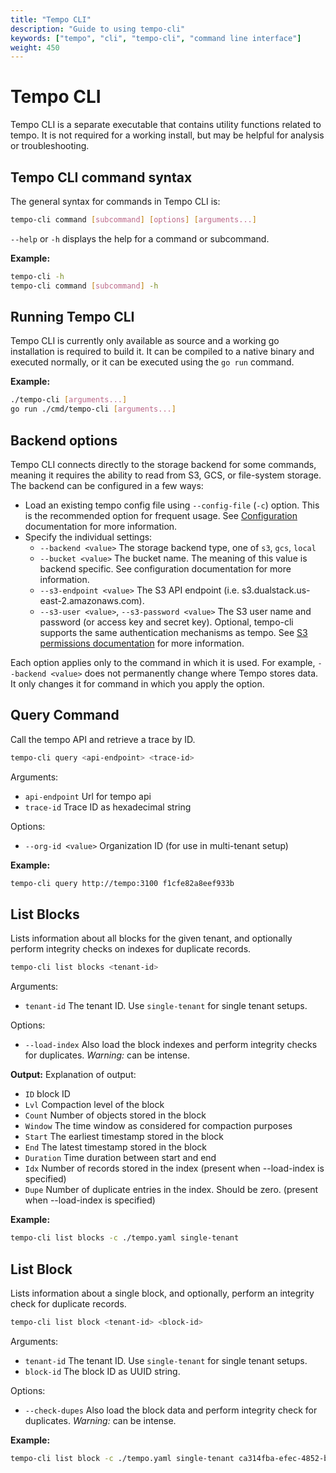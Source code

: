 ```yaml
---
title: "Tempo CLI"
description: "Guide to using tempo-cli"
keywords: ["tempo", "cli", "tempo-cli", "command line interface"]
weight: 450
---
```


# Tempo CLI

Tempo CLI is a separate executable that contains utility functions related to tempo.  It is not required for a working install, but may be helpful for analysis or troubleshooting.

## Tempo CLI command syntax

The general syntax for commands in Tempo CLI is:
```bash
tempo-cli command [subcommand] [options] [arguments...]
```

`--help` or `-h` displays the help for a command or subcommand.

**Example:**
```bash
tempo-cli -h
tempo-cli command [subcommand] -h
```

## Running Tempo CLI
Tempo CLI is currently only available as source and a working go installation is required to build it.  It can be compiled to a native binary and executed normally, or it can be executed using the `go run` command. 

**Example:**
```bash
./tempo-cli [arguments...]
go run ./cmd/tempo-cli [arguments...]
```

## Backend options

Tempo CLI connects directly to the storage backend for some commands, meaning it requires the ability to read from S3, GCS, or file-system storage.  The backend can be configured in a few ways:

* Load an existing tempo config file using `--config-file` (`-c`) option. This is the recommended option for frequent usage. See [Configuration](../configuration/) documentation for more information.
* Specify the individual settings:
    * `--backend <value>` The storage backend type, one of `s3`, `gcs`, `local`
    * `--bucket <value>` The bucket name.  The meaning of this value is backend specific. See configuration documentation for more information.
    * `--s3-endpoint <value>` The S3 API endpoint (i.e. s3.dualstack.us-east-2.amazonaws.com).
    * `--s3-user <value>`, `--s3-password <value>` The S3 user name and password (or access key and secret key). Optional, tempo-cli supports the same authentication mechanisms as tempo. See [S3 permissions documentation](../configuration/s3/#permissions) for more information.

Each option applies only to the command in which it is used. For example, `--backend <value>` does not permanently change where Tempo stores data. It only changes it for command in which you apply the option.

## Query Command
Call the tempo API and retrieve a trace by ID.
```bash
tempo-cli query <api-endpoint> <trace-id>
```

Arguments:
- `api-endpoint` Url for tempo api
- `trace-id` Trace ID as hexadecimal string

Options:
- `--org-id <value>` Organization ID (for use in multi-tenant setup)

**Example:**
```bash
tempo-cli query http://tempo:3100 f1cfe82a8eef933b
```

## List Blocks
Lists information about all blocks for the given tenant, and optionally perform integrity checks on indexes for duplicate records.

```bash
tempo-cli list blocks <tenant-id>
```

Arguments:
- `tenant-id` The tenant ID.  Use `single-tenant` for single tenant setups.

Options:
- `--load-index` Also load the block indexes and perform integrity checks for duplicates. _Warning:_ can be intense.

**Output:**
Explanation of output:
- `ID` block ID
- `Lvl` Compaction level of the block
- `Count` Number of objects stored in the block
- `Window` The time window as considered for compaction purposes
- `Start` The earliest timestamp stored in the block
- `End` The latest timestamp stored in the block
- `Duration` Time duration between start and end
- `Idx` Number of records stored in the index (present when --load-index is specified)
- `Dupe` Number of duplicate entries in the index. Should be zero.  (present when --load-index is specified)

**Example:**
```bash
tempo-cli list blocks -c ./tempo.yaml single-tenant
```

## List Block
Lists information about a single block, and optionally, perform an integrity check for duplicate records.

```bash
tempo-cli list block <tenant-id> <block-id>
```

Arguments:
- `tenant-id` The tenant ID.  Use `single-tenant` for single tenant setups.
- `block-id` The block ID as UUID string.

Options:
- `--check-dupes` Also load the block data and perform integrity check for duplicates. _Warning:_ can be intense.

**Example:**
```bash
tempo-cli list block -c ./tempo.yaml single-tenant ca314fba-efec-4852-ba3f-8d2b0bbf69f1
```